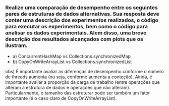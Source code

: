 

### Realize uma comparação de desempenho entre os seguintes pares de estruturas de dados alternativas. Sua resposta deve conter uma descrição dos experimentos realizados, o código para executar os experimentos, bem como o código para analisar os dados experimentais. Alem disso, uma breve descrição dos resultados alcançados com plots que os ilustram.

 * a) ConcurrentHashMap vs Collections.synchronizedMap
 * b) CopyOnWriteArrayList vs Collections.synchronizedList

obs) É importante avaliar as diferenças de desempenho conforme o número de threads aumenta (ou seja, conforme aumenta a conteção). Ainda, é importante avaliar a proporção da carga de trabalho (entre operações que alteram a estrutura de dados e operações que não alteram). Particularmente, o tamanho das estruturar pode ser também um fator importante (é o caso claro de CopyOnWriteArrayList).





